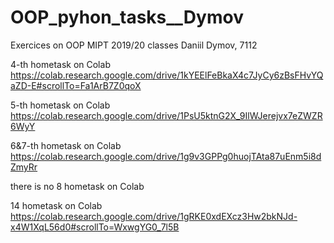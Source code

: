 # OOP_pyhon_tasks__Dymov
Exercices on OOP MIPT 2019/20 classes
Daniil Dymov, 7112

4-th hometask on Colab https://colab.research.google.com/drive/1kYEElFeBkaX4c7JyCy6zBsFHvYQaZD-E#scrollTo=Fa1ArB7Z0qoX

5-th hometask on Colab https://colab.research.google.com/drive/1PsU5ktnG2X_9IlWJerejvx7eZWZR6WyY

6&7-th hometask on Colab https://colab.research.google.com/drive/1g9v3GPPg0huojTAta87uEnm5i8dZmyRr

there is no 8 hometask on Colab

14 hometask on Colab https://colab.research.google.com/drive/1gRKE0xdEXcz3Hw2bkNJd-x4W1XqL56d0#scrollTo=WxwgYG0_7l5B
